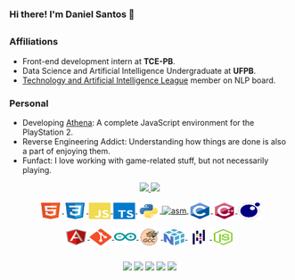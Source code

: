 ### Hi there! I'm Daniel Santos 👋
  ##
  ### Affiliations
   - Front-end development intern at **TCE-PB**.
   - Data Science and Artificial Intelligence Undergraduate at **UFPB**.
   - [Technology and Artificial Intelligence League](https://github.com/TailUFPB) member on NLP board.
  ### Personal
   - Developing [Athena](https://github.com/DanielSant0s/AthenaEnv): A complete JavaScript environment for the PlayStation 2.
   - Reverse Engineering Addict: Understanding how things are done is also a part of enjoying them.
   - Funfact: I love working with game-related stuff, but not necessarily playing.
 
<div align="center">
  <a href="https://github.com/DanielSant0s">
  <img height="180em" src="https://github-readme-stats.vercel.app/api?username=DanielSant0s&show_icons=true&theme=radical"/>
  <img height="180em" src="https://github-readme-stats.vercel.app/api/top-langs/?username=DanielSant0s&layout=compact&theme=radical"/>
</div>

  <div align="center" style="display: inline_block"><br>
  <img align="center" alt="html" height="30" width="40" src="https://raw.githubusercontent.com/devicons/devicon/master/icons/html5/html5-original.svg">
  <img align="center" alt="css" height="30" width="40" src="https://raw.githubusercontent.com/devicons/devicon/master/icons/css3/css3-original.svg">
  <img align="center" alt="js" height="30" width="40" src="https://raw.githubusercontent.com/devicons/devicon/master/icons/javascript/javascript-plain.svg">
  <img align="center" alt="ts" height="30" width="40" src="https://raw.githubusercontent.com/devicons/devicon/master/icons/typescript/typescript-plain.svg">
  <img align="center" alt="python" height="30" width="40" src="https://raw.githubusercontent.com/devicons/devicon/master/icons/python/python-original.svg">
  <img align="center" alt="asm" height="37" width="37" src="http://www.byteanalysis.com.br/assets/images/25a85d9e5057430d82273a3c75e73014.png">
  <img align="center" alt="c" height="30" width="40" src="https://raw.githubusercontent.com/devicons/devicon/master/icons/c/c-original.svg">
  <img align="center" alt="cplusplus" height="30" width="40" src="https://raw.githubusercontent.com/devicons/devicon/master/icons/cplusplus/cplusplus-original.svg">
  <img align="center" alt="lua" height="30" width="40" src="https://raw.githubusercontent.com/devicons/devicon/master/icons/lua/lua-original.svg">
</div>
  
  <div align="center" style="display: inline_block"><br>
  <img align="center" alt="angular" height="30" width="40" src="https://github.com/devicons/devicon/blob/master/icons/angularjs/angularjs-original.svg">
  <img align="center" alt="git" height="30" width="40" src="https://raw.githubusercontent.com/devicons/devicon/master/icons/git/git-original.svg">
  <img align="center" alt="arduino" height="30" width="40" src="https://github.com/devicons/devicon/raw/master/icons/arduino/arduino-original.svg">
  <img align="center" alt="gcc" height="30" width="40" src="https://raw.githubusercontent.com/devicons/devicon/master/icons/gcc/gcc-original.svg">
  <img align="center" alt="numpy" height="30" width="40" src="https://raw.githubusercontent.com/devicons/devicon/master/icons/numpy/numpy-original.svg">
  <img align="center" alt="pandas" height="30" width="40" src="https://raw.githubusercontent.com/devicons/devicon/master/icons/pandas/pandas-original.svg">
<img align="center" alt="nodejs" height="30" width="40" src="https://raw.githubusercontent.com/devicons/devicon/master/icons/nodejs/nodejs-original.svg">
</div>

  ##
  
<div align="center"> 
  <a href="https://www.youtube.com/channel/UCIDx5TuDp-1IRTRr5l5JSdw" target="_blank"><img src="https://img.shields.io/badge/YouTube-FF0000?style=for-the-badge&logo=youtube&logoColor=white" target="_blank"></a>
  <a href="https://instagram.com/danielrldt" target="_blank"><img src="https://img.shields.io/badge/-Instagram-%23E4405F?style=for-the-badge&logo=instagram&logoColor=white" target="_blank"></a>
 	<a href="https://www.twitch.tv/dani3lsantos" target="_blank"><img src="https://img.shields.io/badge/Twitch-9146FF?style=for-the-badge&logo=twitch&logoColor=white" target="_blank"></a>
  <a href = "mailto:danielsantos346@gmail.com"><img src="https://img.shields.io/badge/-Gmail-%23333?style=for-the-badge&logo=gmail&logoColor=white" target="_blank"></a>
  <a href="https://www.linkedin.com/in/daniel-santos-22780a192/" target="_blank"><img src="https://img.shields.io/badge/-LinkedIn-%230077B5?style=for-the-badge&logo=linkedin&logoColor=white" target="_blank"></a> 
 
</div>
